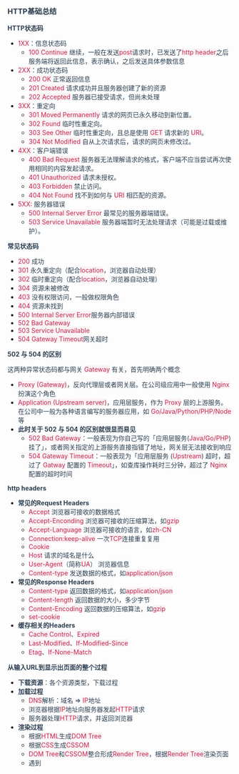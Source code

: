 ### <font style="color:rgb(44, 62, 80);">HTTP基础总结</font>
**<font style="color:rgb(44, 62, 80);">HTTP状态码</font>**

+ <font style="color:rgb(199, 37, 78);background-color:rgb(249, 242, 244);">1XX</font><font style="color:rgb(44, 62, 80);">：信息状态码</font>
    - <font style="color:rgb(199, 37, 78);background-color:rgb(249, 242, 244);">100 Continue</font><font style="color:rgb(44, 62, 80);"> </font><font style="color:rgb(44, 62, 80);">继续，一般在发送</font><font style="color:rgb(199, 37, 78);background-color:rgb(249, 242, 244);">post</font><font style="color:rgb(44, 62, 80);">请求时，已发送了</font><font style="color:rgb(199, 37, 78);background-color:rgb(249, 242, 244);">http header</font><font style="color:rgb(44, 62, 80);">之后服务端将返回此信息，表示确认，之后发送具体参数信息</font>
+ <font style="color:rgb(199, 37, 78);background-color:rgb(249, 242, 244);">2XX</font><font style="color:rgb(44, 62, 80);">：成功状态码</font>
    - <font style="color:rgb(199, 37, 78);background-color:rgb(249, 242, 244);">200 OK</font><font style="color:rgb(44, 62, 80);"> </font><font style="color:rgb(44, 62, 80);">正常返回信息</font>
    - <font style="color:rgb(199, 37, 78);background-color:rgb(249, 242, 244);">201 Created</font><font style="color:rgb(44, 62, 80);"> </font><font style="color:rgb(44, 62, 80);">请求成功并且服务器创建了新的资源</font>
    - <font style="color:rgb(199, 37, 78);background-color:rgb(249, 242, 244);">202 Accepted</font><font style="color:rgb(44, 62, 80);"> </font><font style="color:rgb(44, 62, 80);">服务器已接受请求，但尚未处理</font>
+ <font style="color:rgb(199, 37, 78);background-color:rgb(249, 242, 244);">3XX</font><font style="color:rgb(44, 62, 80);">：重定向</font>
    - <font style="color:rgb(199, 37, 78);background-color:rgb(249, 242, 244);">301 Moved Permanently</font><font style="color:rgb(44, 62, 80);"> </font><font style="color:rgb(44, 62, 80);">请求的网页已永久移动到新位置。</font>
    - <font style="color:rgb(199, 37, 78);background-color:rgb(249, 242, 244);">302 Found</font><font style="color:rgb(44, 62, 80);"> </font><font style="color:rgb(44, 62, 80);">临时性重定向。</font>
    - <font style="color:rgb(199, 37, 78);background-color:rgb(249, 242, 244);">303 See Other</font><font style="color:rgb(44, 62, 80);"> </font><font style="color:rgb(44, 62, 80);">临时性重定向，且总是使用</font><font style="color:rgb(44, 62, 80);"> </font><font style="color:rgb(199, 37, 78);background-color:rgb(249, 242, 244);">GET</font><font style="color:rgb(44, 62, 80);"> </font><font style="color:rgb(44, 62, 80);">请求新的</font><font style="color:rgb(44, 62, 80);"> </font><font style="color:rgb(199, 37, 78);background-color:rgb(249, 242, 244);">URI</font><font style="color:rgb(44, 62, 80);">。</font>
    - <font style="color:rgb(199, 37, 78);background-color:rgb(249, 242, 244);">304 Not Modified</font><font style="color:rgb(44, 62, 80);"> </font><font style="color:rgb(44, 62, 80);">自从上次请求后，请求的网页未修改过。</font>
+ <font style="color:rgb(199, 37, 78);background-color:rgb(249, 242, 244);">4XX</font><font style="color:rgb(44, 62, 80);">：客户端错误</font>
    - <font style="color:rgb(199, 37, 78);background-color:rgb(249, 242, 244);">400 Bad Request</font><font style="color:rgb(44, 62, 80);"> </font><font style="color:rgb(44, 62, 80);">服务器无法理解请求的格式，客户端不应当尝试再次使用相同的内容发起请求。</font>
    - <font style="color:rgb(199, 37, 78);background-color:rgb(249, 242, 244);">401 Unauthorized</font><font style="color:rgb(44, 62, 80);"> </font><font style="color:rgb(44, 62, 80);">请求未授权。</font>
    - <font style="color:rgb(199, 37, 78);background-color:rgb(249, 242, 244);">403 Forbidden</font><font style="color:rgb(44, 62, 80);"> </font><font style="color:rgb(44, 62, 80);">禁止访问。</font>
    - <font style="color:rgb(199, 37, 78);background-color:rgb(249, 242, 244);">404 Not Found</font><font style="color:rgb(44, 62, 80);"> </font><font style="color:rgb(44, 62, 80);">找不到如何与</font><font style="color:rgb(44, 62, 80);"> </font><font style="color:rgb(199, 37, 78);background-color:rgb(249, 242, 244);">URI</font><font style="color:rgb(44, 62, 80);"> </font><font style="color:rgb(44, 62, 80);">相匹配的资源。</font>
+ <font style="color:rgb(199, 37, 78);background-color:rgb(249, 242, 244);">5XX:</font><font style="color:rgb(44, 62, 80);"> </font><font style="color:rgb(44, 62, 80);">服务器错误</font>
    - <font style="color:rgb(199, 37, 78);background-color:rgb(249, 242, 244);">500 Internal Server Error</font><font style="color:rgb(44, 62, 80);"> </font><font style="color:rgb(44, 62, 80);">最常见的服务器端错误。</font>
    - <font style="color:rgb(199, 37, 78);background-color:rgb(249, 242, 244);">503 Service Unavailable</font><font style="color:rgb(44, 62, 80);"> </font><font style="color:rgb(44, 62, 80);">服务器端暂时无法处理请求（可能是过载或维护）。</font>

**<font style="color:rgb(44, 62, 80);">常见状态码</font>**

+ <font style="color:rgb(199, 37, 78);background-color:rgb(249, 242, 244);">200</font><font style="color:rgb(44, 62, 80);"> </font><font style="color:rgb(44, 62, 80);">成功</font>
+ <font style="color:rgb(199, 37, 78);background-color:rgb(249, 242, 244);">301</font><font style="color:rgb(44, 62, 80);"> </font><font style="color:rgb(44, 62, 80);">永久重定向（配合</font><font style="color:rgb(199, 37, 78);background-color:rgb(249, 242, 244);">location</font><font style="color:rgb(44, 62, 80);">，浏览器自动处理）</font>
+ <font style="color:rgb(199, 37, 78);background-color:rgb(249, 242, 244);">302</font><font style="color:rgb(44, 62, 80);"> </font><font style="color:rgb(44, 62, 80);">临时重定向（配合</font><font style="color:rgb(199, 37, 78);background-color:rgb(249, 242, 244);">location</font><font style="color:rgb(44, 62, 80);">，浏览器自动处理）</font>
+ <font style="color:rgb(199, 37, 78);background-color:rgb(249, 242, 244);">304</font><font style="color:rgb(44, 62, 80);"> </font><font style="color:rgb(44, 62, 80);">资源未被修改</font>
+ <font style="color:rgb(199, 37, 78);background-color:rgb(249, 242, 244);">403</font><font style="color:rgb(44, 62, 80);"> </font><font style="color:rgb(44, 62, 80);">没有权限访问，一般做权限角色</font>
+ <font style="color:rgb(199, 37, 78);background-color:rgb(249, 242, 244);">404</font><font style="color:rgb(44, 62, 80);"> </font><font style="color:rgb(44, 62, 80);">资源未找到</font>
+ <font style="color:rgb(199, 37, 78);background-color:rgb(249, 242, 244);">500</font><font style="color:rgb(44, 62, 80);"> </font><font style="color:rgb(199, 37, 78);background-color:rgb(249, 242, 244);">Internal Server Error</font><font style="color:rgb(44, 62, 80);">服务器内部错误</font>
+ <font style="color:rgb(199, 37, 78);background-color:rgb(249, 242, 244);">502</font><font style="color:rgb(44, 62, 80);"> </font><font style="color:rgb(199, 37, 78);background-color:rgb(249, 242, 244);">Bad Gateway</font>
+ <font style="color:rgb(199, 37, 78);background-color:rgb(249, 242, 244);">503</font><font style="color:rgb(44, 62, 80);"> </font><font style="color:rgb(199, 37, 78);background-color:rgb(249, 242, 244);">Service Unavailable</font>
+ <font style="color:rgb(199, 37, 78);background-color:rgb(249, 242, 244);">504</font><font style="color:rgb(44, 62, 80);"> </font><font style="color:rgb(199, 37, 78);background-color:rgb(249, 242, 244);">Gateway Timeout</font><font style="color:rgb(44, 62, 80);">网关超时</font>

**<font style="color:rgb(44, 62, 80);">502 与 504 的区别</font>**

<font style="color:rgb(44, 62, 80);">这两种异常状态码都与网关</font><font style="color:rgb(44, 62, 80);"> </font><font style="color:rgb(199, 37, 78);background-color:rgb(249, 242, 244);">Gateway</font><font style="color:rgb(44, 62, 80);"> </font><font style="color:rgb(44, 62, 80);">有关，首先明确两个概念</font>

+ <font style="color:rgb(199, 37, 78);background-color:rgb(249, 242, 244);">Proxy (Gateway)</font><font style="color:rgb(44, 62, 80);">，反向代理层或者网关层。在公司级应用中一般使用</font><font style="color:rgb(44, 62, 80);"> </font><font style="color:rgb(199, 37, 78);background-color:rgb(249, 242, 244);">Nginx</font><font style="color:rgb(44, 62, 80);"> </font><font style="color:rgb(44, 62, 80);">扮演这个角色</font>
+ <font style="color:rgb(199, 37, 78);background-color:rgb(249, 242, 244);">Application (Upstream server)</font><font style="color:rgb(44, 62, 80);">，应用层服务，作为</font><font style="color:rgb(44, 62, 80);"> </font><font style="color:rgb(199, 37, 78);background-color:rgb(249, 242, 244);">Proxy</font><font style="color:rgb(44, 62, 80);"> </font><font style="color:rgb(44, 62, 80);">层的上游服务。在公司中一般为各种语言编写的服务器应用，如</font><font style="color:rgb(44, 62, 80);"> </font><font style="color:rgb(199, 37, 78);background-color:rgb(249, 242, 244);">Go/Java/Python/PHP/Node</font><font style="color:rgb(44, 62, 80);"> </font><font style="color:rgb(44, 62, 80);">等</font>
+ **<font style="color:rgb(44, 62, 80);">此时关于 502 与 504 的区别就很显而易见</font>**
    - <font style="color:rgb(199, 37, 78);background-color:rgb(249, 242, 244);">502 Bad Gateway</font><font style="color:rgb(44, 62, 80);">：一般表现为你自己写的「应用层服务(</font><font style="color:rgb(199, 37, 78);background-color:rgb(249, 242, 244);">Java/Go/PHP</font><font style="color:rgb(44, 62, 80);">)挂了」，或者网关指定的上游服务直接指错了地址，网关层无法接收到响应</font>
    - <font style="color:rgb(199, 37, 78);background-color:rgb(249, 242, 244);">504 Gateway Timeout</font><font style="color:rgb(44, 62, 80);">：一般表现为「应用层服务 (</font><font style="color:rgb(199, 37, 78);background-color:rgb(249, 242, 244);">Upstream</font><font style="color:rgb(44, 62, 80);">) 超时，超过了</font><font style="color:rgb(44, 62, 80);"> </font><font style="color:rgb(199, 37, 78);background-color:rgb(249, 242, 244);">Gatway</font><font style="color:rgb(44, 62, 80);"> </font><font style="color:rgb(44, 62, 80);">配置的</font><font style="color:rgb(44, 62, 80);"> </font><font style="color:rgb(199, 37, 78);background-color:rgb(249, 242, 244);">Timeout</font><font style="color:rgb(44, 62, 80);">」，如查库操作耗时三分钟，超过了</font><font style="color:rgb(44, 62, 80);"> </font><font style="color:rgb(199, 37, 78);background-color:rgb(249, 242, 244);">Nginx</font><font style="color:rgb(44, 62, 80);"> </font><font style="color:rgb(44, 62, 80);">配置的超时时间</font>

**<font style="color:rgb(44, 62, 80);">http headers</font>**

+ **<font style="color:rgb(44, 62, 80);">常见的Request Headers</font>**
    - <font style="color:rgb(199, 37, 78);background-color:rgb(249, 242, 244);">Accept</font><font style="color:rgb(44, 62, 80);"> </font><font style="color:rgb(44, 62, 80);">浏览器可接收的数据格式</font>
    - <font style="color:rgb(199, 37, 78);background-color:rgb(249, 242, 244);">Accept-Enconding</font><font style="color:rgb(44, 62, 80);"> </font><font style="color:rgb(44, 62, 80);">浏览器可接收的压缩算法，如</font><font style="color:rgb(199, 37, 78);background-color:rgb(249, 242, 244);">gzip</font>
    - <font style="color:rgb(199, 37, 78);background-color:rgb(249, 242, 244);">Accept-Language</font><font style="color:rgb(44, 62, 80);"> </font><font style="color:rgb(44, 62, 80);">浏览器可接收的语言，如</font><font style="color:rgb(199, 37, 78);background-color:rgb(249, 242, 244);">zh-CN</font>
    - <font style="color:rgb(199, 37, 78);background-color:rgb(249, 242, 244);">Connection:keep-alive</font><font style="color:rgb(44, 62, 80);"> </font><font style="color:rgb(44, 62, 80);">一次</font><font style="color:rgb(199, 37, 78);background-color:rgb(249, 242, 244);">TCP</font><font style="color:rgb(44, 62, 80);">连接重复复用</font>
    - <font style="color:rgb(199, 37, 78);background-color:rgb(249, 242, 244);">Cookie</font>
    - <font style="color:rgb(199, 37, 78);background-color:rgb(249, 242, 244);">Host</font><font style="color:rgb(44, 62, 80);"> </font><font style="color:rgb(44, 62, 80);">请求的域名是什么</font>
    - <font style="color:rgb(199, 37, 78);background-color:rgb(249, 242, 244);">User-Agent</font><font style="color:rgb(44, 62, 80);">（简称</font><font style="color:rgb(199, 37, 78);background-color:rgb(249, 242, 244);">UA</font><font style="color:rgb(44, 62, 80);">） 浏览器信息</font>
    - <font style="color:rgb(199, 37, 78);background-color:rgb(249, 242, 244);">Content-type</font><font style="color:rgb(44, 62, 80);"> </font><font style="color:rgb(44, 62, 80);">发送数据的格式，如</font><font style="color:rgb(199, 37, 78);background-color:rgb(249, 242, 244);">application/json</font>
+ **<font style="color:rgb(44, 62, 80);">常见的Response Headers</font>**
    - <font style="color:rgb(199, 37, 78);background-color:rgb(249, 242, 244);">Content-type</font><font style="color:rgb(44, 62, 80);"> </font><font style="color:rgb(44, 62, 80);">返回数据的格式，如</font><font style="color:rgb(199, 37, 78);background-color:rgb(249, 242, 244);">application/json</font>
    - <font style="color:rgb(199, 37, 78);background-color:rgb(249, 242, 244);">Content-length</font><font style="color:rgb(44, 62, 80);"> </font><font style="color:rgb(44, 62, 80);">返回数据的大小，多少字节</font>
    - <font style="color:rgb(199, 37, 78);background-color:rgb(249, 242, 244);">Content-Encoding</font><font style="color:rgb(44, 62, 80);"> </font><font style="color:rgb(44, 62, 80);">返回数据的压缩算法，如</font><font style="color:rgb(199, 37, 78);background-color:rgb(249, 242, 244);">gzip</font>
    - <font style="color:rgb(199, 37, 78);background-color:rgb(249, 242, 244);">set-cookie</font>
+ **<font style="color:rgb(44, 62, 80);">缓存相关的Headers</font>**
    - <font style="color:rgb(199, 37, 78);background-color:rgb(249, 242, 244);">Cache Control</font><font style="color:rgb(44, 62, 80);">、</font><font style="color:rgb(199, 37, 78);background-color:rgb(249, 242, 244);">Expired</font>
    - <font style="color:rgb(199, 37, 78);background-color:rgb(249, 242, 244);">Last-Modified</font><font style="color:rgb(44, 62, 80);">、</font><font style="color:rgb(199, 37, 78);background-color:rgb(249, 242, 244);">If-Modified-Since</font>
    - <font style="color:rgb(199, 37, 78);background-color:rgb(249, 242, 244);">Etag</font><font style="color:rgb(44, 62, 80);">、</font><font style="color:rgb(199, 37, 78);background-color:rgb(249, 242, 244);">If-None-Match</font>

**<font style="color:rgb(44, 62, 80);">从输入URL到显示出页面的整个过程</font>**

+ **<font style="color:rgb(44, 62, 80);">下载资源</font>**<font style="color:rgb(44, 62, 80);">：各个资源类型，下载过程</font>
+ **<font style="color:rgb(44, 62, 80);">加载过程</font>**
    - <font style="color:rgb(199, 37, 78);background-color:rgb(249, 242, 244);">DNS</font><font style="color:rgb(44, 62, 80);">解析：域名 =></font><font style="color:rgb(44, 62, 80);"> </font><font style="color:rgb(199, 37, 78);background-color:rgb(249, 242, 244);">IP</font><font style="color:rgb(44, 62, 80);">地址</font>
    - <font style="color:rgb(44, 62, 80);">浏览器根据</font><font style="color:rgb(199, 37, 78);background-color:rgb(249, 242, 244);">IP</font><font style="color:rgb(44, 62, 80);">地址向服务器发起</font><font style="color:rgb(199, 37, 78);background-color:rgb(249, 242, 244);">HTTP</font><font style="color:rgb(44, 62, 80);">请求</font>
    - <font style="color:rgb(44, 62, 80);">服务器处理</font><font style="color:rgb(199, 37, 78);background-color:rgb(249, 242, 244);">HTTP</font><font style="color:rgb(44, 62, 80);">请求，并返回浏览器</font>
+ **<font style="color:rgb(44, 62, 80);">渲染过程</font>**
    - <font style="color:rgb(44, 62, 80);">根据</font><font style="color:rgb(199, 37, 78);background-color:rgb(249, 242, 244);">HTML</font><font style="color:rgb(44, 62, 80);">生成</font><font style="color:rgb(199, 37, 78);background-color:rgb(249, 242, 244);">DOM Tree</font>
    - <font style="color:rgb(44, 62, 80);">根据</font><font style="color:rgb(199, 37, 78);background-color:rgb(249, 242, 244);">CSS</font><font style="color:rgb(44, 62, 80);">生成</font><font style="color:rgb(199, 37, 78);background-color:rgb(249, 242, 244);">CSSOM</font>
    - <font style="color:rgb(199, 37, 78);background-color:rgb(249, 242, 244);">DOM Tree</font><font style="color:rgb(44, 62, 80);">和</font><font style="color:rgb(199, 37, 78);background-color:rgb(249, 242, 244);">CSSOM</font><font style="color:rgb(44, 62, 80);">整合形成</font><font style="color:rgb(199, 37, 78);background-color:rgb(249, 242, 244);">Render Tree</font><font style="color:rgb(44, 62, 80);">，根据</font><font style="color:rgb(199, 37, 78);background-color:rgb(249, 242, 244);">Render Tree</font><font style="color:rgb(44, 62, 80);">渲染页面</font>
    - <font style="color:rgb(44, 62, 80);">遇到</font><font style="color:rgb(199, 37, 78);background-color:rgb(249, 242, 244);"><script></font><font style="color:rgb(44, 62, 80);">暂停渲染，优先加载并执行</font><font style="color:rgb(199, 37, 78);background-color:rgb(249, 242, 244);">JS</font><font style="color:rgb(44, 62, 80);">代码，执行完在解析渲染（JS线程和渲染线程共用一个线程，JS执行要暂停DOM渲染）</font>
    - <font style="color:rgb(44, 62, 80);">直至把</font><font style="color:rgb(199, 37, 78);background-color:rgb(249, 242, 244);">Render Tree</font><font style="color:rgb(44, 62, 80);">渲染完成</font>

**<font style="color:rgb(44, 62, 80);">window.onload和DOMContentLoaded</font>**

+ <font style="color:rgb(199, 37, 78);background-color:rgb(249, 242, 244);">window.onload</font><font style="color:rgb(44, 62, 80);"> </font><font style="color:rgb(44, 62, 80);">页面的全部资源加载完才会执行，包括图片、视频等</font>
+ <font style="color:rgb(199, 37, 78);background-color:rgb(249, 242, 244);">DOMContentLoaded</font><font style="color:rgb(44, 62, 80);"> </font><font style="color:rgb(44, 62, 80);">渲染完即可，图片可能尚未下载</font>

```javascript
window.addEventListener('load',function() {
  // 页面的全部资源加载完才会执行，包括图片、视频等
})
window.addEventListener('DOMContentLoaded',function() {
  // DOM渲染完才执行，此时图片、视频等可能还没有加载完
})
```

<font style="color:rgb(44, 62, 80);">演示</font>

```html
<p>一段文字 1</p>
<p>一段文字 2</p>
<p>一段文字 3</p>
<img
    id="img1"
    src="https://timgsa.baidu.com/timg?image&quality=80&size=b9999_10000&sec=1570191150419&di=37b1892665fc74806306ce7f9c3f1971&imgtype=0&src=http%3A%2F%2Fimg.pconline.com.cn%2Fimages%2Fupload%2Fupc%2Ftx%2Fitbbs%2F1411%2F13%2Fc14%2F26229_1415883419758.jpg"
/>

<script>
  const img1 = document.getElementById('img1')
  img1.onload = function () {
    console.log('img loaded')
  }

  window.addEventListener('load', function () {
    console.log('window loaded')
  })

  document.addEventListener('DOMContentLoaded', function () {
    console.log('dom content loaded')
  })

  // 结果
  // dom content loaded
  // img loaded
  // window loaded
</script>
```

**<font style="color:rgb(44, 62, 80);">拓展：关于Restful API</font>**

+ <font style="color:rgb(44, 62, 80);">一种新的</font><font style="color:rgb(199, 37, 78);background-color:rgb(249, 242, 244);">API</font><font style="color:rgb(44, 62, 80);">设计方法</font>
+ <font style="color:rgb(44, 62, 80);">传统</font><font style="color:rgb(199, 37, 78);background-color:rgb(249, 242, 244);">API</font><font style="color:rgb(44, 62, 80);">设计：把每个</font><font style="color:rgb(199, 37, 78);background-color:rgb(249, 242, 244);">url</font><font style="color:rgb(44, 62, 80);">当做一个功能</font>
+ <font style="color:rgb(199, 37, 78);background-color:rgb(249, 242, 244);">Restful API</font><font style="color:rgb(44, 62, 80);">设计：把每个</font><font style="color:rgb(199, 37, 78);background-color:rgb(249, 242, 244);">url</font><font style="color:rgb(44, 62, 80);">当前一个唯一的资源</font>
    - **<font style="color:rgb(44, 62, 80);">如何设计成一个资源</font>**
        * <font style="color:rgb(44, 62, 80);">尽量不用</font><font style="color:rgb(199, 37, 78);background-color:rgb(249, 242, 244);">url</font><font style="color:rgb(44, 62, 80);">参数</font>
            + <font style="color:rgb(44, 62, 80);">传统</font><font style="color:rgb(199, 37, 78);background-color:rgb(249, 242, 244);">API</font><font style="color:rgb(44, 62, 80);">设计：</font><font style="color:rgb(199, 37, 78);background-color:rgb(249, 242, 244);">/api/list?pageIndex=2</font>
            + <font style="color:rgb(199, 37, 78);background-color:rgb(249, 242, 244);">Restful API</font><font style="color:rgb(44, 62, 80);">设计：</font><font style="color:rgb(199, 37, 78);background-color:rgb(249, 242, 244);">/api/list/2</font>
        * <font style="color:rgb(44, 62, 80);">用</font><font style="color:rgb(199, 37, 78);background-color:rgb(249, 242, 244);">method</font><font style="color:rgb(44, 62, 80);">表示操作类型</font>
            + <font style="color:rgb(44, 62, 80);">传统</font><font style="color:rgb(199, 37, 78);background-color:rgb(249, 242, 244);">API</font><font style="color:rgb(44, 62, 80);">设计：</font>
                - <font style="color:rgb(199, 37, 78);background-color:rgb(249, 242, 244);">post</font><font style="color:rgb(44, 62, 80);">新增请求：</font><font style="color:rgb(199, 37, 78);background-color:rgb(249, 242, 244);">/api/create-blog</font>
                - <font style="color:rgb(199, 37, 78);background-color:rgb(249, 242, 244);">post</font><font style="color:rgb(44, 62, 80);">更新请求：</font><font style="color:rgb(199, 37, 78);background-color:rgb(249, 242, 244);">/api/update-blog?id=100</font>
                - <font style="color:rgb(199, 37, 78);background-color:rgb(249, 242, 244);">post</font><font style="color:rgb(44, 62, 80);">删除请求：</font><font style="color:rgb(199, 37, 78);background-color:rgb(249, 242, 244);">/api/delete-blog?id=100</font>
                - <font style="color:rgb(199, 37, 78);background-color:rgb(249, 242, 244);">get</font><font style="color:rgb(44, 62, 80);">请求：</font><font style="color:rgb(199, 37, 78);background-color:rgb(249, 242, 244);">/api/get-blog?id=100</font>
            + <font style="color:rgb(199, 37, 78);background-color:rgb(249, 242, 244);">Restful API</font><font style="color:rgb(44, 62, 80);">设计：</font>
                - <font style="color:rgb(199, 37, 78);background-color:rgb(249, 242, 244);">post</font><font style="color:rgb(44, 62, 80);">新增请求：</font><font style="color:rgb(199, 37, 78);background-color:rgb(249, 242, 244);">/api/blog</font>
                - <font style="color:rgb(199, 37, 78);background-color:rgb(249, 242, 244);">patch</font><font style="color:rgb(44, 62, 80);">更新请求：</font><font style="color:rgb(199, 37, 78);background-color:rgb(249, 242, 244);">/api/blog/100</font>
                - <font style="color:rgb(199, 37, 78);background-color:rgb(249, 242, 244);">delete</font><font style="color:rgb(44, 62, 80);">删除请求：</font><font style="color:rgb(199, 37, 78);background-color:rgb(249, 242, 244);">/api/blog/100</font>
                - <font style="color:rgb(199, 37, 78);background-color:rgb(249, 242, 244);">get</font><font style="color:rgb(44, 62, 80);">请求：</font><font style="color:rgb(199, 37, 78);background-color:rgb(249, 242, 244);">/api/blog/100</font>

### [](https://www.123fe.net/docs/base/high-frequency.html#http%E7%BC%93%E5%AD%98)<font style="color:rgb(44, 62, 80);">HTTP缓存</font>
+ **<font style="color:rgb(44, 62, 80);">关于缓存介绍</font>**
    - <font style="color:rgb(44, 62, 80);">为什么需要缓存？减少网络请求（网络请求不稳定性），让页面渲染更快</font>
    - <font style="color:rgb(44, 62, 80);">哪些资源可以被缓存？静态资源（</font><font style="color:rgb(199, 37, 78);background-color:rgb(249, 242, 244);">js</font><font style="color:rgb(44, 62, 80);"> </font><font style="color:rgb(199, 37, 78);background-color:rgb(249, 242, 244);">css</font><font style="color:rgb(44, 62, 80);"> </font><font style="color:rgb(199, 37, 78);background-color:rgb(249, 242, 244);">img</font><font style="color:rgb(44, 62, 80);">）</font><font style="color:rgb(199, 37, 78);background-color:rgb(249, 242, 244);">webpack</font><font style="color:rgb(44, 62, 80);">打包加</font><font style="color:rgb(199, 37, 78);background-color:rgb(249, 242, 244);">contenthash</font><font style="color:rgb(44, 62, 80);">根据内容生成</font><font style="color:rgb(199, 37, 78);background-color:rgb(249, 242, 244);">hash</font>
+ **<font style="color:rgb(44, 62, 80);">http缓存策略</font>**<font style="color:rgb(44, 62, 80);">（强制缓存 + 协商缓存）</font>
    - **<font style="color:rgb(44, 62, 80);">强制缓存</font>**
        * <font style="color:rgb(44, 62, 80);">服务端在</font><font style="color:rgb(199, 37, 78);background-color:rgb(249, 242, 244);">Response Headers</font><font style="color:rgb(44, 62, 80);">中返回给客户端</font>
        * <font style="color:rgb(199, 37, 78);background-color:rgb(249, 242, 244);">Cache-Control</font><font style="color:rgb(44, 62, 80);">：</font><font style="color:rgb(199, 37, 78);background-color:rgb(249, 242, 244);">max-age=31536000</font><font style="color:rgb(44, 62, 80);">（单位：秒）一年</font>
        * **<font style="color:rgb(44, 62, 80);">Cache-Control的值</font>**
            + <font style="color:rgb(199, 37, 78);background-color:rgb(249, 242, 244);">max-age</font><font style="color:rgb(44, 62, 80);">（常用）缓存的内容将在</font><font style="color:rgb(199, 37, 78);background-color:rgb(249, 242, 244);">max-age</font><font style="color:rgb(44, 62, 80);">秒后失效</font>
            + <font style="color:rgb(199, 37, 78);background-color:rgb(249, 242, 244);">no-cache</font><font style="color:rgb(44, 62, 80);">（常用）不要本地强制缓存，正常向服务端请求（只要服务端最新的内容）。需要使用协商缓存来验证缓存数据（</font><font style="color:rgb(199, 37, 78);background-color:rgb(249, 242, 244);">Etag</font><font style="color:rgb(44, 62, 80);"> </font><font style="color:rgb(199, 37, 78);background-color:rgb(249, 242, 244);">Last-Modified</font><font style="color:rgb(44, 62, 80);">）</font>
            + <font style="color:rgb(199, 37, 78);background-color:rgb(249, 242, 244);">no-store</font><font style="color:rgb(44, 62, 80);"> </font><font style="color:rgb(44, 62, 80);">不要本地强制缓存，也不要服务端做缓存，所有内容都不会缓存，强制缓存和协商缓存都不会触发</font>
            + <font style="color:rgb(199, 37, 78);background-color:rgb(249, 242, 244);">public</font><font style="color:rgb(44, 62, 80);"> </font><font style="color:rgb(44, 62, 80);">所有内容都将被缓存（客户端和代理服务器都可缓存）</font>
            + <font style="color:rgb(199, 37, 78);background-color:rgb(249, 242, 244);">private</font><font style="color:rgb(44, 62, 80);"> </font><font style="color:rgb(44, 62, 80);">所有内容只有客户端可以缓存</font>
        * **<font style="color:rgb(44, 62, 80);">Expires</font>**
            + <font style="color:rgb(199, 37, 78);background-color:rgb(249, 242, 244);">Expires</font><font style="color:rgb(44, 62, 80);">：</font><font style="color:rgb(199, 37, 78);background-color:rgb(249, 242, 244);">Thu, 31 Dec 2037 23:55:55 GMT</font><font style="color:rgb(44, 62, 80);">（过期时间）</font>
            + <font style="color:rgb(44, 62, 80);">已被</font><font style="color:rgb(199, 37, 78);background-color:rgb(249, 242, 244);">Cache-Control</font><font style="color:rgb(44, 62, 80);">代替</font>
        * **<font style="color:rgb(44, 62, 80);">Expires和Cache-Control的区别</font>**
            + <font style="color:rgb(199, 37, 78);background-color:rgb(249, 242, 244);">Expires</font><font style="color:rgb(44, 62, 80);">是</font><font style="color:rgb(199, 37, 78);background-color:rgb(249, 242, 244);">HTTP1.0</font><font style="color:rgb(44, 62, 80);">的产物，</font><font style="color:rgb(199, 37, 78);background-color:rgb(249, 242, 244);">Cache-Control</font><font style="color:rgb(44, 62, 80);">是</font><font style="color:rgb(199, 37, 78);background-color:rgb(249, 242, 244);">HTTP1.1</font><font style="color:rgb(44, 62, 80);">的产物</font>
            + <font style="color:rgb(199, 37, 78);background-color:rgb(249, 242, 244);">Expires</font><font style="color:rgb(44, 62, 80);">是服务器返回的具体过期时间，</font><font style="color:rgb(199, 37, 78);background-color:rgb(249, 242, 244);">Cache-Control</font><font style="color:rgb(44, 62, 80);">是相对时间</font>
            + <font style="color:rgb(199, 37, 78);background-color:rgb(249, 242, 244);">Expires</font><font style="color:rgb(44, 62, 80);">存在兼容性问题，</font><font style="color:rgb(199, 37, 78);background-color:rgb(249, 242, 244);">Cache-Control</font><font style="color:rgb(44, 62, 80);">优先级更高</font>
        * **<font style="color:rgb(44, 62, 80);">强制缓存的优先级高于协商缓存</font>**
        * **<font style="color:rgb(44, 62, 80);">强制缓存的流程</font>**
            + <font style="color:rgb(44, 62, 80);">浏览器第一次请求资源，服务器返回资源和</font><font style="color:rgb(199, 37, 78);background-color:rgb(249, 242, 244);">Cache-Control</font><font style="color:rgb(44, 62, 80);"> </font><font style="color:rgb(199, 37, 78);background-color:rgb(249, 242, 244);">Expires</font>
            + <font style="color:rgb(44, 62, 80);">浏览器第二次请求资源，会带上</font><font style="color:rgb(199, 37, 78);background-color:rgb(249, 242, 244);">Cache-Control</font><font style="color:rgb(44, 62, 80);"> </font><font style="color:rgb(199, 37, 78);background-color:rgb(249, 242, 244);">Expires</font><font style="color:rgb(44, 62, 80);">，服务器根据这两个值判断是否命中强制缓存</font>
            + <font style="color:rgb(44, 62, 80);">命中强制缓存，直接从缓存中读取资源，返回给浏览器</font>
            + <font style="color:rgb(44, 62, 80);">未命中强制缓存，会带上</font><font style="color:rgb(199, 37, 78);background-color:rgb(249, 242, 244);">If-Modified-Since</font><font style="color:rgb(44, 62, 80);"> </font><font style="color:rgb(199, 37, 78);background-color:rgb(249, 242, 244);">If-None-Match</font><font style="color:rgb(44, 62, 80);">，服务器根据这两个值判断是否命中协商缓存</font>
            + <font style="color:rgb(44, 62, 80);">命中协商缓存，返回</font><font style="color:rgb(199, 37, 78);background-color:rgb(249, 242, 244);">304</font><font style="color:rgb(44, 62, 80);">，浏览器直接从缓存中读取资源</font>
            + <font style="color:rgb(44, 62, 80);">未命中协商缓存，返回</font><font style="color:rgb(199, 37, 78);background-color:rgb(249, 242, 244);">200</font><font style="color:rgb(44, 62, 80);">，浏览器重新请求资源</font>
        * **<font style="color:rgb(44, 62, 80);">强制缓存的流程图</font>**<font style="color:rgb(44, 62, 80);"> </font>![](https://cdn.nlark.com/yuque/0/2024/png/207857/1718786223797-e0afd655-56b6-420f-8c83-98b2224cba4b.png)<font style="color:rgb(44, 62, 80);"> </font>![](https://cdn.nlark.com/yuque/0/2024/png/207857/1718786223901-caf9789f-60cf-4a47-9dbd-53b57ba7068f.png)
    - **<font style="color:rgb(44, 62, 80);">协商缓存</font>**
        * <font style="color:rgb(44, 62, 80);">服务端缓存策略</font>
        * <font style="color:rgb(44, 62, 80);">服务端判断客户端资源，是否和服务端资源一样</font>
        * <font style="color:rgb(44, 62, 80);">如果判断一致则返回</font><font style="color:rgb(199, 37, 78);background-color:rgb(249, 242, 244);">304</font><font style="color:rgb(44, 62, 80);">（不在返回</font><font style="color:rgb(199, 37, 78);background-color:rgb(249, 242, 244);">js</font><font style="color:rgb(44, 62, 80);">、图片内容等资源），否则返回</font><font style="color:rgb(199, 37, 78);background-color:rgb(249, 242, 244);">200</font><font style="color:rgb(44, 62, 80);">和最新资源</font>
        * **<font style="color:rgb(44, 62, 80);">服务端怎么判断客户端资源一样？</font>**<font style="color:rgb(44, 62, 80);"> </font><font style="color:rgb(44, 62, 80);">根据资源标识</font>
            + <font style="color:rgb(44, 62, 80);">在</font><font style="color:rgb(199, 37, 78);background-color:rgb(249, 242, 244);">Response Headers</font><font style="color:rgb(44, 62, 80);">中，有两种</font>
            + <font style="color:rgb(199, 37, 78);background-color:rgb(249, 242, 244);">Last-Modified</font><font style="color:rgb(44, 62, 80);">和</font><font style="color:rgb(199, 37, 78);background-color:rgb(249, 242, 244);">Etag</font><font style="color:rgb(44, 62, 80);">会优先使用</font><font style="color:rgb(199, 37, 78);background-color:rgb(249, 242, 244);">Etag</font><font style="color:rgb(44, 62, 80);">，</font><font style="color:rgb(199, 37, 78);background-color:rgb(249, 242, 244);">Last-Modified</font><font style="color:rgb(44, 62, 80);">只能精确到秒级，如果资源被重复生成而内容不变，则</font><font style="color:rgb(199, 37, 78);background-color:rgb(249, 242, 244);">Etag</font><font style="color:rgb(44, 62, 80);">更准确</font>
            + <font style="color:rgb(199, 37, 78);background-color:rgb(249, 242, 244);">Last-Modified</font><font style="color:rgb(44, 62, 80);"> </font><font style="color:rgb(44, 62, 80);">服务端返回的资源的最后修改时间</font>
                - <font style="color:rgb(199, 37, 78);background-color:rgb(249, 242, 244);">If-Modified-Since</font><font style="color:rgb(44, 62, 80);"> </font><font style="color:rgb(44, 62, 80);">客户端请求时，携带的资源的最后修改时间（即</font><font style="color:rgb(199, 37, 78);background-color:rgb(249, 242, 244);">Last-Modified</font><font style="color:rgb(44, 62, 80);">的值）</font><font style="color:rgb(44, 62, 80);"> </font>![](https://cdn.nlark.com/yuque/0/2024/png/207857/1718786223899-7239549a-2376-4b63-a7e0-17b3b2da0b8b.png)
            + <font style="color:rgb(199, 37, 78);background-color:rgb(249, 242, 244);">Etag</font><font style="color:rgb(44, 62, 80);">服务端返回的资源的唯一标识（一个字符串，类似指纹）</font>
                - <font style="color:rgb(199, 37, 78);background-color:rgb(249, 242, 244);">If-None-Matche</font><font style="color:rgb(44, 62, 80);"> </font><font style="color:rgb(44, 62, 80);">客户端请求时，携带的资源的唯一标识（即</font><font style="color:rgb(199, 37, 78);background-color:rgb(249, 242, 244);">Etag</font><font style="color:rgb(44, 62, 80);">的值）</font><font style="color:rgb(44, 62, 80);"> </font>![](https://cdn.nlark.com/yuque/0/2024/png/207857/1718786223762-8bd8c179-ead6-48a8-92b2-edba31a01f5a.png)
            + **<font style="color:rgb(44, 62, 80);">Headers示例</font>**<font style="color:rgb(44, 62, 80);"> </font>![](https://cdn.nlark.com/yuque/0/2024/png/207857/1718786224450-680d8228-7d5c-42f1-bb2e-57cdafded79b.png)
            + **<font style="color:rgb(44, 62, 80);">请求示例</font>**<font style="color:rgb(44, 62, 80);"> </font><font style="color:rgb(44, 62, 80);">通过</font><font style="color:rgb(199, 37, 78);background-color:rgb(249, 242, 244);">Etag</font><font style="color:rgb(44, 62, 80);">或</font><font style="color:rgb(199, 37, 78);background-color:rgb(249, 242, 244);">Last-Modified</font><font style="color:rgb(44, 62, 80);">命中缓存，没有返回资源，返回</font><font style="color:rgb(199, 37, 78);background-color:rgb(249, 242, 244);">304</font><font style="color:rgb(44, 62, 80);">，体积非常小</font><font style="color:rgb(44, 62, 80);"> </font>![](https://cdn.nlark.com/yuque/0/2024/png/207857/1718786226223-5efabc2a-f4aa-43ab-acb1-eb6f4ade2001.png)
    - **<font style="color:rgb(44, 62, 80);">HTTP缓存总结</font>**<font style="color:rgb(44, 62, 80);"> </font>![](https://cdn.nlark.com/yuque/0/2024/png/207857/1718786226262-d54ffdf1-d0fe-47a4-bb7c-384915001c49.png)
+ **<font style="color:rgb(44, 62, 80);">刷新操作方式，对缓存的影响</font>**
    - <font style="color:rgb(44, 62, 80);">正常操作：地址栏输入</font><font style="color:rgb(199, 37, 78);background-color:rgb(249, 242, 244);">url</font><font style="color:rgb(44, 62, 80);">，跳转链接，前进后退</font>
    - <font style="color:rgb(44, 62, 80);">手动操作：</font><font style="color:rgb(199, 37, 78);background-color:rgb(249, 242, 244);">F5</font><font style="color:rgb(44, 62, 80);">，点击刷新，右键菜单刷新</font>
    - <font style="color:rgb(44, 62, 80);">强制刷新：</font><font style="color:rgb(199, 37, 78);background-color:rgb(249, 242, 244);">ctrl + F5</font><font style="color:rgb(44, 62, 80);"> </font><font style="color:rgb(44, 62, 80);">或</font><font style="color:rgb(44, 62, 80);"> </font><font style="color:rgb(199, 37, 78);background-color:rgb(249, 242, 244);">command + r</font>
+ **<font style="color:rgb(44, 62, 80);">不同刷新操作，不同缓存策略</font>**
    - <font style="color:rgb(44, 62, 80);">正常操作：强缓存有效，协商缓存有效</font>
    - <font style="color:rgb(44, 62, 80);">手动操作：强缓存失效，协商缓存有效</font>
    - <font style="color:rgb(44, 62, 80);">强制刷新：强缓存失效，协商缓存失效</font>
+ **<font style="color:rgb(44, 62, 80);">小结</font>**
    - <font style="color:rgb(44, 62, 80);">强缓存</font><font style="color:rgb(199, 37, 78);background-color:rgb(249, 242, 244);">Cache-Contorl</font><font style="color:rgb(44, 62, 80);">、</font><font style="color:rgb(199, 37, 78);background-color:rgb(249, 242, 244);">Expired</font><font style="color:rgb(44, 62, 80);">（弃用）</font>
    - <font style="color:rgb(44, 62, 80);">协商缓存</font><font style="color:rgb(199, 37, 78);background-color:rgb(249, 242, 244);">Last-Modified</font><font style="color:rgb(44, 62, 80);">/</font><font style="color:rgb(199, 37, 78);background-color:rgb(249, 242, 244);">If-Modified-Since</font><font style="color:rgb(44, 62, 80);">和</font><font style="color:rgb(199, 37, 78);background-color:rgb(249, 242, 244);">Etag</font><font style="color:rgb(44, 62, 80);">/</font><font style="color:rgb(199, 37, 78);background-color:rgb(249, 242, 244);">If-None-Matche</font><font style="color:rgb(44, 62, 80);">，</font><font style="color:rgb(199, 37, 78);background-color:rgb(249, 242, 244);">304</font><font style="color:rgb(44, 62, 80);">状态码</font>
    - <font style="color:rgb(44, 62, 80);">完整流程图</font>

### [](https://www.123fe.net/docs/base/high-frequency.html#http%E5%8D%8F%E8%AE%AE1-0%E5%92%8C1-1%E5%92%8C2-0%E6%9C%89%E4%BB%80%E4%B9%88%E5%8C%BA%E5%88%AB)<font style="color:rgb(44, 62, 80);">HTTP协议1.0和1.1和2.0有什么区别</font>
+ **<font style="color:rgb(44, 62, 80);">HTTP1.0</font>**
    - <font style="color:rgb(44, 62, 80);">最基础的</font><font style="color:rgb(199, 37, 78);background-color:rgb(249, 242, 244);">HTTP</font><font style="color:rgb(44, 62, 80);">协议</font>
    - <font style="color:rgb(44, 62, 80);">支持基本的</font><font style="color:rgb(199, 37, 78);background-color:rgb(249, 242, 244);">GET</font><font style="color:rgb(44, 62, 80);">、</font><font style="color:rgb(199, 37, 78);background-color:rgb(249, 242, 244);">POST</font><font style="color:rgb(44, 62, 80);">方法</font>
+ **<font style="color:rgb(44, 62, 80);">HTTP1.1</font>**
    - <font style="color:rgb(44, 62, 80);">缓存策略</font><font style="color:rgb(44, 62, 80);"> </font><font style="color:rgb(199, 37, 78);background-color:rgb(249, 242, 244);">cache-control</font><font style="color:rgb(44, 62, 80);"> </font><font style="color:rgb(199, 37, 78);background-color:rgb(249, 242, 244);">E-tag</font>
    - <font style="color:rgb(44, 62, 80);">支持长链接</font><font style="color:rgb(44, 62, 80);"> </font><font style="color:rgb(199, 37, 78);background-color:rgb(249, 242, 244);">Connection:keep-alive</font><font style="color:rgb(44, 62, 80);"> </font><font style="color:rgb(44, 62, 80);">一次</font><font style="color:rgb(199, 37, 78);background-color:rgb(249, 242, 244);">TCP</font><font style="color:rgb(44, 62, 80);">连接多次请求</font>
    - <font style="color:rgb(44, 62, 80);">断点续传，状态码</font><font style="color:rgb(199, 37, 78);background-color:rgb(249, 242, 244);">206</font>
    - <font style="color:rgb(44, 62, 80);">支持新的方法</font><font style="color:rgb(44, 62, 80);"> </font><font style="color:rgb(199, 37, 78);background-color:rgb(249, 242, 244);">PUT DELETE</font><font style="color:rgb(44, 62, 80);">等，可用于</font><font style="color:rgb(199, 37, 78);background-color:rgb(249, 242, 244);">Restful API</font><font style="color:rgb(44, 62, 80);">写法</font>
+ **<font style="color:rgb(44, 62, 80);">HTTP2.0</font>**
    - <font style="color:rgb(44, 62, 80);">可压缩</font><font style="color:rgb(199, 37, 78);background-color:rgb(249, 242, 244);">header</font><font style="color:rgb(44, 62, 80);">，减少体积</font>
    - <font style="color:rgb(44, 62, 80);">多路复用，一次</font><font style="color:rgb(199, 37, 78);background-color:rgb(249, 242, 244);">TCP</font><font style="color:rgb(44, 62, 80);">连接中可以多个</font><font style="color:rgb(199, 37, 78);background-color:rgb(249, 242, 244);">HTTP</font><font style="color:rgb(44, 62, 80);">并行请求</font>
    - <font style="color:rgb(44, 62, 80);">服务端推送（实际中使用</font><font style="color:rgb(199, 37, 78);background-color:rgb(249, 242, 244);">websocket</font><font style="color:rgb(44, 62, 80);">）</font>

**<font style="color:rgb(44, 62, 80);">连环问：HTTP协议和UDP协议有什么区别</font>**

+ <font style="color:rgb(199, 37, 78);background-color:rgb(249, 242, 244);">HTTP</font><font style="color:rgb(44, 62, 80);">是应用层，</font><font style="color:rgb(199, 37, 78);background-color:rgb(249, 242, 244);">TCP</font><font style="color:rgb(44, 62, 80);">、</font><font style="color:rgb(199, 37, 78);background-color:rgb(249, 242, 244);">UDP</font><font style="color:rgb(44, 62, 80);">是传输层</font>
+ <font style="color:rgb(199, 37, 78);background-color:rgb(249, 242, 244);">TCP</font><font style="color:rgb(44, 62, 80);">有连接（三次握手），有断开（四次挥手），传输稳定</font>
+ <font style="color:rgb(199, 37, 78);background-color:rgb(249, 242, 244);">UDP</font><font style="color:rgb(44, 62, 80);">无连接，无断开不稳定传输，但效率高。如视频会议、语音通话</font>

### [](https://www.123fe.net/docs/base/high-frequency.html#websocket%E5%92%8Chttp%E5%8D%8F%E8%AE%AE%E6%9C%89%E4%BB%80%E4%B9%88%E5%8C%BA%E5%88%AB)<font style="color:rgb(44, 62, 80);">WebSocket和HTTP协议有什么区别</font>
+ <font style="color:rgb(44, 62, 80);">支持端对端通信</font>
+ <font style="color:rgb(44, 62, 80);">可由</font><font style="color:rgb(199, 37, 78);background-color:rgb(249, 242, 244);">client</font><font style="color:rgb(44, 62, 80);">发起，也可由</font><font style="color:rgb(199, 37, 78);background-color:rgb(249, 242, 244);">sever</font><font style="color:rgb(44, 62, 80);">发起</font>
+ <font style="color:rgb(44, 62, 80);">用于消息通知、直播间讨论区、聊天室、协同编辑</font>

**<font style="color:rgb(44, 62, 80);">WebSocket连接过程</font>**

+ <font style="color:rgb(44, 62, 80);">先发起一个</font><font style="color:rgb(199, 37, 78);background-color:rgb(249, 242, 244);">HTTP</font><font style="color:rgb(44, 62, 80);">请求</font>
+ <font style="color:rgb(44, 62, 80);">成功之后在升级到</font><font style="color:rgb(199, 37, 78);background-color:rgb(249, 242, 244);">WebSocket</font><font style="color:rgb(44, 62, 80);">协议，再通讯</font>

![](https://cdn.nlark.com/yuque/0/2024/png/207857/1718786226340-1d964b99-73f5-4387-a14d-a5dcb1b58371.png)

**<font style="color:rgb(44, 62, 80);">WebSocket和HTTP区别</font>**

+ <font style="color:rgb(199, 37, 78);background-color:rgb(249, 242, 244);">WebSocket</font><font style="color:rgb(44, 62, 80);">协议名是</font><font style="color:rgb(199, 37, 78);background-color:rgb(249, 242, 244);">ws://</font><font style="color:rgb(44, 62, 80);">，可双端发起请求（双端都可以</font><font style="color:rgb(199, 37, 78);background-color:rgb(249, 242, 244);">send</font><font style="color:rgb(44, 62, 80);">、</font><font style="color:rgb(199, 37, 78);background-color:rgb(249, 242, 244);">onmessage</font><font style="color:rgb(44, 62, 80);">）</font>
+ <font style="color:rgb(199, 37, 78);background-color:rgb(249, 242, 244);">WebSocket</font><font style="color:rgb(44, 62, 80);">没有跨域限制</font>
+ <font style="color:rgb(44, 62, 80);">通过</font><font style="color:rgb(199, 37, 78);background-color:rgb(249, 242, 244);">send</font><font style="color:rgb(44, 62, 80);">和</font><font style="color:rgb(199, 37, 78);background-color:rgb(249, 242, 244);">onmessage</font><font style="color:rgb(44, 62, 80);">通讯（</font><font style="color:rgb(199, 37, 78);background-color:rgb(249, 242, 244);">HTTP</font><font style="color:rgb(44, 62, 80);">通过</font><font style="color:rgb(199, 37, 78);background-color:rgb(249, 242, 244);">req</font><font style="color:rgb(44, 62, 80);">、</font><font style="color:rgb(199, 37, 78);background-color:rgb(249, 242, 244);">res</font><font style="color:rgb(44, 62, 80);">）</font>

**<font style="color:rgb(44, 62, 80);">WebSocket和HTTP长轮询的区别</font>**

<font style="color:rgb(85, 85, 85);background-color:rgb(255, 249, 249);">长轮询：一般是由客户端向服务端发出一个设置较长网络超时时间的</font><font style="color:rgb(85, 85, 85);background-color:rgb(255, 249, 249);"> </font><font style="color:rgb(199, 37, 78);background-color:rgb(249, 242, 244);">HTTP</font><font style="color:rgb(85, 85, 85);background-color:rgb(255, 249, 249);"> </font><font style="color:rgb(85, 85, 85);background-color:rgb(255, 249, 249);">请求，并在</font><font style="color:rgb(199, 37, 78);background-color:rgb(249, 242, 244);">Http</font><font style="color:rgb(85, 85, 85);background-color:rgb(255, 249, 249);">连接超时前，不主动断开连接；待客户端超时或有数据返回后，再次建立一个同样的</font><font style="color:rgb(199, 37, 78);background-color:rgb(249, 242, 244);">HTTP</font><font style="color:rgb(85, 85, 85);background-color:rgb(255, 249, 249);">请求，重复以上过程</font>

+ <font style="color:rgb(199, 37, 78);background-color:rgb(249, 242, 244);">HTTP</font><font style="color:rgb(44, 62, 80);">长轮询：客户端发起请求，服务端阻塞，不会立即返回</font>
    - <font style="color:rgb(199, 37, 78);background-color:rgb(249, 242, 244);">HTTP</font><font style="color:rgb(44, 62, 80);">长轮询需要处理</font><font style="color:rgb(199, 37, 78);background-color:rgb(249, 242, 244);">timeout</font><font style="color:rgb(44, 62, 80);">，即</font><font style="color:rgb(199, 37, 78);background-color:rgb(249, 242, 244);">timeout</font><font style="color:rgb(44, 62, 80);">之后重新发起请求</font>
+ <font style="color:rgb(199, 37, 78);background-color:rgb(249, 242, 244);">WebSocket</font><font style="color:rgb(44, 62, 80);">：客户端可发起请求，服务端也可发起请求</font>

**<font style="color:rgb(44, 62, 80);">ws可升级为wss（像https）</font>**

```javascript
import {createServer} from 'https'
import {readFileSync} from 'fs'
import {WebSocketServer} from 'ws'

const server = createServer({
  cert: readFileSync('/path/to/cert.pem'),
  key: readFileSync('/path/to/key.pem'),
})
const wss = new WebSocketServer({ server })
```

**<font style="color:rgb(44, 62, 80);">实际项目中推荐使用socket.io API更简洁</font>**

```javascript
io.on('connection',sockert=>{
  // 发送信息
  socket.emit('request', /**/)
  // 广播事件到客户端
  io.emit('broadcast', /**/)
  // 监听事件
  socket.on('reply', ()=>{/**/})
})
```

**<font style="color:rgb(44, 62, 80);">WebSocket基本使用例子</font>**

```javascript
// server.js
const { WebSocketServer } = require('ws') // npm i ws 
const wsServer = new WebSocketServer({ port: 3000 })

wsServer.on('connection', ws => {
  console.info('connected')

  ws.on('message', msg => {
    console.info('收到了信息', msg.toString())

    // 服务端向客户端发送信息
    setTimeout(() => {
      ws.send('服务端已经收到了信息: ' + msg.toString())
    }, 2000)
  })
})
```

```html
<!-- websocket main page -->
<button id="btn-send">发送消息</button>

<script>
    const ws = new WebSocket('ws://127.0.0.1:3000')
    ws.onopen = () => {
      console.info('opened')
      ws.send('client opened')
    }
    ws.onmessage = event => {
      console.info('收到了信息', event.data)
    }

    document.getElementById('btn-send').addEventListener('click', () => {
      console.info('clicked')
      ws.send('当前时间' + Date.now())
    })
</script>
```

### [](https://www.123fe.net/docs/base/high-frequency.html#%E8%AF%B7%E6%8F%8F%E8%BF%B0tcp%E4%B8%89%E6%AC%A1%E6%8F%A1%E6%89%8B%E5%92%8C%E5%9B%9B%E6%AC%A1%E6%8C%A5%E6%89%8B)<font style="color:rgb(44, 62, 80);">请描述TCP三次握手和四次挥手</font>
**<font style="color:rgb(44, 62, 80);">建立TCP连接</font>**

+ <font style="color:rgb(44, 62, 80);">先建立连接，确保双方都有收发消息的能力</font>
+ <font style="color:rgb(44, 62, 80);">再传输内容（如发送一个</font><font style="color:rgb(199, 37, 78);background-color:rgb(249, 242, 244);">get</font><font style="color:rgb(44, 62, 80);">请求）</font>
+ <font style="color:rgb(44, 62, 80);">网络连接是</font><font style="color:rgb(199, 37, 78);background-color:rgb(249, 242, 244);">TCP</font><font style="color:rgb(44, 62, 80);">协议，传输内容是</font><font style="color:rgb(199, 37, 78);background-color:rgb(249, 242, 244);">HTTP</font><font style="color:rgb(44, 62, 80);">协议</font>

**<font style="color:rgb(44, 62, 80);">三次握手-建立连接</font>**

+ <font style="color:rgb(199, 37, 78);background-color:rgb(249, 242, 244);">Client</font><font style="color:rgb(44, 62, 80);">发包，</font><font style="color:rgb(199, 37, 78);background-color:rgb(249, 242, 244);">Server</font><font style="color:rgb(44, 62, 80);">接收。</font><font style="color:rgb(199, 37, 78);background-color:rgb(249, 242, 244);">Server</font><font style="color:rgb(44, 62, 80);">就知道有</font><font style="color:rgb(199, 37, 78);background-color:rgb(249, 242, 244);">Client</font><font style="color:rgb(44, 62, 80);">要找我了</font>
+ <font style="color:rgb(199, 37, 78);background-color:rgb(249, 242, 244);">Server</font><font style="color:rgb(44, 62, 80);">发包，</font><font style="color:rgb(199, 37, 78);background-color:rgb(249, 242, 244);">Client</font><font style="color:rgb(44, 62, 80);">接收。</font><font style="color:rgb(199, 37, 78);background-color:rgb(249, 242, 244);">Client</font><font style="color:rgb(44, 62, 80);">就知道</font><font style="color:rgb(199, 37, 78);background-color:rgb(249, 242, 244);">Server</font><font style="color:rgb(44, 62, 80);">已经收到消息</font>
+ <font style="color:rgb(199, 37, 78);background-color:rgb(249, 242, 244);">Client</font><font style="color:rgb(44, 62, 80);">发包，</font><font style="color:rgb(199, 37, 78);background-color:rgb(249, 242, 244);">Server</font><font style="color:rgb(44, 62, 80);">接收。</font><font style="color:rgb(199, 37, 78);background-color:rgb(249, 242, 244);">Server</font><font style="color:rgb(44, 62, 80);">就知道</font><font style="color:rgb(199, 37, 78);background-color:rgb(249, 242, 244);">Client</font><font style="color:rgb(44, 62, 80);">要准备发送了</font>
+ <font style="color:rgb(44, 62, 80);">前两步确定双发都能收发消息，第三步确定双方都准备好了</font>

**<font style="color:rgb(44, 62, 80);">四次挥手-关闭连接</font>**

+ <font style="color:rgb(199, 37, 78);background-color:rgb(249, 242, 244);">Client</font><font style="color:rgb(44, 62, 80);">发包，</font><font style="color:rgb(199, 37, 78);background-color:rgb(249, 242, 244);">Server</font><font style="color:rgb(44, 62, 80);">接收。</font><font style="color:rgb(199, 37, 78);background-color:rgb(249, 242, 244);">Server</font><font style="color:rgb(44, 62, 80);">就知道</font><font style="color:rgb(199, 37, 78);background-color:rgb(249, 242, 244);">Client</font><font style="color:rgb(44, 62, 80);">已请求结束</font>
+ <font style="color:rgb(199, 37, 78);background-color:rgb(249, 242, 244);">Server</font><font style="color:rgb(44, 62, 80);">发包，</font><font style="color:rgb(199, 37, 78);background-color:rgb(249, 242, 244);">Client</font><font style="color:rgb(44, 62, 80);">接收。</font><font style="color:rgb(199, 37, 78);background-color:rgb(249, 242, 244);">Client</font><font style="color:rgb(44, 62, 80);">就知道</font><font style="color:rgb(199, 37, 78);background-color:rgb(249, 242, 244);">Server</font><font style="color:rgb(44, 62, 80);">已收到消息，我等待</font><font style="color:rgb(199, 37, 78);background-color:rgb(249, 242, 244);">server</font><font style="color:rgb(44, 62, 80);">传输完成了在关闭</font>
+ <font style="color:rgb(199, 37, 78);background-color:rgb(249, 242, 244);">Server</font><font style="color:rgb(44, 62, 80);">发包，</font><font style="color:rgb(199, 37, 78);background-color:rgb(249, 242, 244);">Client</font><font style="color:rgb(44, 62, 80);">接收。</font><font style="color:rgb(199, 37, 78);background-color:rgb(249, 242, 244);">Client</font><font style="color:rgb(44, 62, 80);">就知道</font><font style="color:rgb(199, 37, 78);background-color:rgb(249, 242, 244);">Server</font><font style="color:rgb(44, 62, 80);">已经传输完成了，可以关闭连接了</font>
+ <font style="color:rgb(199, 37, 78);background-color:rgb(249, 242, 244);">Client</font><font style="color:rgb(44, 62, 80);">发包，</font><font style="color:rgb(199, 37, 78);background-color:rgb(249, 242, 244);">Server</font><font style="color:rgb(44, 62, 80);">接收。</font><font style="color:rgb(199, 37, 78);background-color:rgb(249, 242, 244);">Server</font><font style="color:rgb(44, 62, 80);">就知道</font><font style="color:rgb(199, 37, 78);background-color:rgb(249, 242, 244);">Client</font><font style="color:rgb(44, 62, 80);">已经关闭了，</font><font style="color:rgb(199, 37, 78);background-color:rgb(249, 242, 244);">Server</font><font style="color:rgb(44, 62, 80);">可以关闭连接了</font>

![](https://cdn.nlark.com/yuque/0/2024/png/207857/1718786228717-b6d99055-55f8-4e53-96e2-f3050be02866.png)<font style="color:rgb(44, 62, 80);"> </font>![](https://cdn.nlark.com/yuque/0/2024/png/207857/1718786228740-4c0dad5c-5480-475e-9e2d-476e46660a61.png)

### [](https://www.123fe.net/docs/base/high-frequency.html#http%E8%B7%A8%E5%9F%9F%E8%AF%B7%E6%B1%82%E6%97%B6%E4%B8%BA%E4%BB%80%E4%B9%88%E8%A6%81%E5%8F%91%E9%80%81options%E8%AF%B7%E6%B1%82)<font style="color:rgb(44, 62, 80);">HTTP跨域请求时为什么要发送options请求</font>
**<font style="color:rgb(44, 62, 80);">跨域请求</font>**

+ <font style="color:rgb(44, 62, 80);">浏览器同源策略</font>
+ <font style="color:rgb(44, 62, 80);">同源策略一般限制</font><font style="color:rgb(199, 37, 78);background-color:rgb(249, 242, 244);">Ajax</font><font style="color:rgb(44, 62, 80);">网络请求，不能跨域请求</font><font style="color:rgb(199, 37, 78);background-color:rgb(249, 242, 244);">server</font>
+ <font style="color:rgb(44, 62, 80);">不会限制</font><font style="color:rgb(199, 37, 78);background-color:rgb(249, 242, 244);"><link></font><font style="color:rgb(44, 62, 80);"> </font><font style="color:rgb(199, 37, 78);background-color:rgb(249, 242, 244);"><img></font><font style="color:rgb(44, 62, 80);"> </font><font style="color:rgb(199, 37, 78);background-color:rgb(249, 242, 244);"><script></font><font style="color:rgb(44, 62, 80);"> </font><font style="color:rgb(199, 37, 78);background-color:rgb(249, 242, 244);"><iframe></font><font style="color:rgb(44, 62, 80);"> </font><font style="color:rgb(44, 62, 80);">加载第三方资源</font>

**<font style="color:rgb(44, 62, 80);">JSONP实现跨域</font>**

```html
<!-- aa.com网页 -->
<script>
  window.onSuccess = function(data) {
    console.log(data)
  }
</script>
<script src="https://bb.com/api/getData"></script>
```

```plain
// server端https://bb.com/api/getData
onSuccess({ "name":"test", "age":12, "city":"shenzhen" });
```

**<font style="color:rgb(44, 62, 80);">cors</font>**

```plain
response.setHeader('Access-Control-Allow-Origin', 'https://aa.com') // 或者*
response.setHeader('Access-Control-Allow-Methods', 'GET, POST, PUT, DELETE, OPTIONS') // 允许的请求方法
response.setHeader('Access-Control-Allow-Headers', 'X-Requested-With') // 允许的请求头
response.setHeader（'Access-Control-Allow-Credentials', 'true'）// 允许跨域携带cookie
```

**<font style="color:rgb(44, 62, 80);">多余的options请求</font>**

![](https://cdn.nlark.com/yuque/0/2024/png/207857/1718786231316-f583b106-06a3-45e3-b932-176ab221c714.png)

+ <font style="color:rgb(199, 37, 78);background-color:rgb(249, 242, 244);">options</font><font style="color:rgb(44, 62, 80);">是跨域请求之前的预检查</font>
+ <font style="color:rgb(44, 62, 80);">浏览器自行发起的，无需我们干预</font>
+ <font style="color:rgb(44, 62, 80);">不会影响实际的功能</font>

### [](https://www.123fe.net/docs/base/high-frequency.html#http%E8%AF%B7%E6%B1%82%E4%B8%ADtoken%E3%80%81cookie%E3%80%81session%E6%9C%89%E4%BB%80%E4%B9%88%E5%8C%BA%E5%88%AB)<font style="color:rgb(44, 62, 80);">HTTP请求中token、cookie、session有什么区别</font>
**<font style="color:rgb(44, 62, 80);">cookie</font>**

+ <font style="color:rgb(199, 37, 78);background-color:rgb(249, 242, 244);">HTTP</font><font style="color:rgb(44, 62, 80);">无状态的，每次请求都要携带</font><font style="color:rgb(199, 37, 78);background-color:rgb(249, 242, 244);">cookie</font><font style="color:rgb(44, 62, 80);">,以帮助识别身份</font>
+ <font style="color:rgb(44, 62, 80);">服务端也可以向客户端</font><font style="color:rgb(199, 37, 78);background-color:rgb(249, 242, 244);">set-cookie</font><font style="color:rgb(44, 62, 80);">,</font><font style="color:rgb(199, 37, 78);background-color:rgb(249, 242, 244);">cookie</font><font style="color:rgb(44, 62, 80);">大小</font><font style="color:rgb(199, 37, 78);background-color:rgb(249, 242, 244);">4kb</font>
+ <font style="color:rgb(44, 62, 80);">默认有跨域限制：不可跨域共享，不可跨域传递</font><font style="color:rgb(199, 37, 78);background-color:rgb(249, 242, 244);">cookie</font><font style="color:rgb(44, 62, 80);">（可通过设置</font><font style="color:rgb(199, 37, 78);background-color:rgb(249, 242, 244);">withCredential</font><font style="color:rgb(44, 62, 80);">跨域传递</font><font style="color:rgb(199, 37, 78);background-color:rgb(249, 242, 244);">cookie</font><font style="color:rgb(44, 62, 80);">）</font>

**<font style="color:rgb(44, 62, 80);">cookie本地存储</font>**

+ <font style="color:rgb(199, 37, 78);background-color:rgb(249, 242, 244);">HTML5</font><font style="color:rgb(44, 62, 80);">之前</font><font style="color:rgb(199, 37, 78);background-color:rgb(249, 242, 244);">cookie</font><font style="color:rgb(44, 62, 80);">常被用于本地存储</font>
+ <font style="color:rgb(199, 37, 78);background-color:rgb(249, 242, 244);">HTML5</font><font style="color:rgb(44, 62, 80);">之后推荐使用</font><font style="color:rgb(199, 37, 78);background-color:rgb(249, 242, 244);">localStorage</font><font style="color:rgb(44, 62, 80);">和</font><font style="color:rgb(199, 37, 78);background-color:rgb(249, 242, 244);">sessionStorage</font>

**<font style="color:rgb(44, 62, 80);">现代浏览器开始禁止第三方cookie</font>**

+ <font style="color:rgb(44, 62, 80);">和跨域限制不同，这里是：禁止网页引入第三方js设置</font><font style="color:rgb(199, 37, 78);background-color:rgb(249, 242, 244);">cookie</font>
+ <font style="color:rgb(44, 62, 80);">打击第三方广告设置</font><font style="color:rgb(199, 37, 78);background-color:rgb(249, 242, 244);">cookie</font>
+ <font style="color:rgb(44, 62, 80);">可以通过属性设置</font><font style="color:rgb(44, 62, 80);"> </font><font style="color:rgb(199, 37, 78);background-color:rgb(249, 242, 244);">SameSite:Strict/Lax/None</font>

**<font style="color:rgb(44, 62, 80);">cookie和session</font>**

+ <font style="color:rgb(199, 37, 78);background-color:rgb(249, 242, 244);">cookie</font><font style="color:rgb(44, 62, 80);">用于登录验证，存储用户表示（</font><font style="color:rgb(199, 37, 78);background-color:rgb(249, 242, 244);">userId</font><font style="color:rgb(44, 62, 80);">）</font>
+ <font style="color:rgb(199, 37, 78);background-color:rgb(249, 242, 244);">session</font><font style="color:rgb(44, 62, 80);">在服务端，存储用户详细信息，和</font><font style="color:rgb(199, 37, 78);background-color:rgb(249, 242, 244);">cookie</font><font style="color:rgb(44, 62, 80);">信息一一对应</font>
+ <font style="color:rgb(199, 37, 78);background-color:rgb(249, 242, 244);">cookie+session</font><font style="color:rgb(44, 62, 80);">是常见的登录验证解决方案</font>

![](https://cdn.nlark.com/yuque/0/2024/png/207857/1718786245180-7cbd09a8-b965-4a2e-a906-b65c20a03a0e.png)

```plain
// 登录：用户名 密码
// 服务端set-cookie: userId=x1 把用户id传给浏览器存储在cookie中
// 下次请求直接带上cookie:userId=x1 服务端根据userId找到哪个用户的信息

// 服务端session集中存储所有的用户信息在缓存中
const session = {
  x1: {
    username:'xx1',
    email:'xx1'
  },
  x2: { // 当下次来了一个用户x2也记录x2的登录信息,同时x1也不会丢失
    username:'xx2',
    email:'xx2'
  },
}
```

**<font style="color:rgb(44, 62, 80);">token和cookie</font>**

+ <font style="color:rgb(199, 37, 78);background-color:rgb(249, 242, 244);">cookie</font><font style="color:rgb(44, 62, 80);">是</font><font style="color:rgb(199, 37, 78);background-color:rgb(249, 242, 244);">HTTP</font><font style="color:rgb(44, 62, 80);">规范（每次请求都会携带），而</font><font style="color:rgb(199, 37, 78);background-color:rgb(249, 242, 244);">token</font><font style="color:rgb(44, 62, 80);">是自定义传递</font>
+ <font style="color:rgb(199, 37, 78);background-color:rgb(249, 242, 244);">cookie</font><font style="color:rgb(44, 62, 80);">会默认被浏览器存储，而</font><font style="color:rgb(199, 37, 78);background-color:rgb(249, 242, 244);">token</font><font style="color:rgb(44, 62, 80);">需自己存储</font>
+ <font style="color:rgb(199, 37, 78);background-color:rgb(249, 242, 244);">token</font><font style="color:rgb(44, 62, 80);">默认没有跨域限制</font>

**<font style="color:rgb(44, 62, 80);">JWT(json web token)</font>**

+ <font style="color:rgb(44, 62, 80);">前端发起登录，后端验证成功后，返回一个加密的</font><font style="color:rgb(199, 37, 78);background-color:rgb(249, 242, 244);">token</font>
+ <font style="color:rgb(44, 62, 80);">前端自行存储这个</font><font style="color:rgb(199, 37, 78);background-color:rgb(249, 242, 244);">token</font><font style="color:rgb(44, 62, 80);">（其他包含了用户信息，加密的）</font>
+ <font style="color:rgb(44, 62, 80);">以后访问服务端接口，都携带着这个</font><font style="color:rgb(199, 37, 78);background-color:rgb(249, 242, 244);">token</font><font style="color:rgb(44, 62, 80);">，作为用户信息</font>

**<font style="color:rgb(44, 62, 80);">session和jwt哪个更好？</font>**

+ **<font style="color:rgb(44, 62, 80);">session的优点</font>**
    - <font style="color:rgb(44, 62, 80);">用户信息存储在服务端，可快速封禁某个用户</font>
    - <font style="color:rgb(44, 62, 80);">占用服务端内存，成本高</font>
    - <font style="color:rgb(44, 62, 80);">多进程多服务器时不好同步，需要使用</font><font style="color:rgb(199, 37, 78);background-color:rgb(249, 242, 244);">redis</font><font style="color:rgb(44, 62, 80);">缓存</font>
    - <font style="color:rgb(44, 62, 80);">默认有跨域限制</font>
+ **<font style="color:rgb(44, 62, 80);">JWT的优点</font>**
    - <font style="color:rgb(44, 62, 80);">不占用服务端内存，</font><font style="color:rgb(199, 37, 78);background-color:rgb(249, 242, 244);">token</font><font style="color:rgb(44, 62, 80);">存储在客户端浏览器</font>
    - <font style="color:rgb(44, 62, 80);">多进程、多服务器不受影响</font>
    - <font style="color:rgb(44, 62, 80);">没有跨域限制</font>
    - <font style="color:rgb(44, 62, 80);">用户信息存储在客户端，无法快速封禁某用户（可以在服务端建立黑名单，也需要成本）</font>
    - <font style="color:rgb(44, 62, 80);">万一服务端密钥被泄露，则用户信息全部丢失</font>
    - <font style="color:rgb(199, 37, 78);background-color:rgb(249, 242, 244);">token</font><font style="color:rgb(44, 62, 80);">体积一般比</font><font style="color:rgb(199, 37, 78);background-color:rgb(249, 242, 244);">cookie</font><font style="color:rgb(44, 62, 80);">大，会增加请求的数据量</font>
+ <font style="color:rgb(44, 62, 80);">如严格管理用户信息（保密、快速封禁）推荐使用</font><font style="color:rgb(199, 37, 78);background-color:rgb(249, 242, 244);">session</font>
+ <font style="color:rgb(44, 62, 80);">没有特殊要求，推荐使用</font><font style="color:rgb(199, 37, 78);background-color:rgb(249, 242, 244);">JWT</font>

**<font style="color:rgb(44, 62, 80);">如何实现SSO(Single Sign On)单点登录</font>**

+ <font style="color:rgb(44, 62, 80);">单点登录的</font><font style="color:rgb(199, 37, 78);background-color:rgb(249, 242, 244);">本质就是在多个应用系统中共享登录状态</font><font style="color:rgb(44, 62, 80);">，如果用户的登录状态是记录在</font><font style="color:rgb(44, 62, 80);"> </font><font style="color:rgb(199, 37, 78);background-color:rgb(249, 242, 244);">Session</font><font style="color:rgb(44, 62, 80);"> </font><font style="color:rgb(44, 62, 80);">中的，要实现共享登录状态，就要先共享</font><font style="color:rgb(44, 62, 80);"> </font><font style="color:rgb(199, 37, 78);background-color:rgb(249, 242, 244);">Session</font>
+ <font style="color:rgb(44, 62, 80);">所以实现单点登录的关键在于，如何让</font><font style="color:rgb(44, 62, 80);"> </font><font style="color:rgb(199, 37, 78);background-color:rgb(249, 242, 244);">Session ID</font><font style="color:rgb(44, 62, 80);">（或</font><font style="color:rgb(44, 62, 80);"> </font><font style="color:rgb(199, 37, 78);background-color:rgb(249, 242, 244);">Token</font><font style="color:rgb(44, 62, 80);">）在多个域中共享</font>
+ **<font style="color:rgb(44, 62, 80);">主域名相同，基于cookie实现单点登录</font>**
    - <font style="color:rgb(199, 37, 78);background-color:rgb(249, 242, 244);">cookie</font><font style="color:rgb(44, 62, 80);">默认不可跨域共享，但有些情况下可设置跨域共享</font>
    - <font style="color:rgb(44, 62, 80);">主域名相同，如</font><font style="color:rgb(199, 37, 78);background-color:rgb(249, 242, 244);">www.baidu.com</font><font style="color:rgb(44, 62, 80);">、</font><font style="color:rgb(199, 37, 78);background-color:rgb(249, 242, 244);">image.baidu.com</font>
    - <font style="color:rgb(44, 62, 80);">设置</font><font style="color:rgb(199, 37, 78);background-color:rgb(249, 242, 244);">cookie domain</font><font style="color:rgb(44, 62, 80);">为主域</font><font style="color:rgb(199, 37, 78);background-color:rgb(249, 242, 244);">baidu.com</font><font style="color:rgb(44, 62, 80);">，即可共享</font><font style="color:rgb(199, 37, 78);background-color:rgb(249, 242, 244);">cookie</font>
    - <font style="color:rgb(44, 62, 80);">主域名不同，则</font><font style="color:rgb(199, 37, 78);background-color:rgb(249, 242, 244);">cookie</font><font style="color:rgb(44, 62, 80);">无法共享。可使用</font><font style="color:rgb(199, 37, 78);background-color:rgb(249, 242, 244);">sso</font><font style="color:rgb(44, 62, 80);">技术方案来做</font>
+ **<font style="color:rgb(44, 62, 80);">主域名不同，基于SSO技术方案实现</font>**
    - <font style="color:rgb(44, 62, 80);">系统</font><font style="color:rgb(199, 37, 78);background-color:rgb(249, 242, 244);">A</font><font style="color:rgb(44, 62, 80);">、</font><font style="color:rgb(199, 37, 78);background-color:rgb(249, 242, 244);">B</font><font style="color:rgb(44, 62, 80);">、</font><font style="color:rgb(199, 37, 78);background-color:rgb(249, 242, 244);">SSO</font><font style="color:rgb(44, 62, 80);">域名都是独立的</font>
    - <font style="color:rgb(44, 62, 80);">用户访问系统</font><font style="color:rgb(199, 37, 78);background-color:rgb(249, 242, 244);">A</font><font style="color:rgb(44, 62, 80);">，系统</font><font style="color:rgb(199, 37, 78);background-color:rgb(249, 242, 244);">A</font><font style="color:rgb(44, 62, 80);">重定向到</font><font style="color:rgb(199, 37, 78);background-color:rgb(249, 242, 244);">SSO</font><font style="color:rgb(44, 62, 80);">登录（登录页面在</font><font style="color:rgb(199, 37, 78);background-color:rgb(249, 242, 244);">SSO</font><font style="color:rgb(44, 62, 80);">）输入用户名密码提交到</font><font style="color:rgb(199, 37, 78);background-color:rgb(249, 242, 244);">SSO</font><font style="color:rgb(44, 62, 80);">，验证用户名密码，将登录状态写入</font><font style="color:rgb(199, 37, 78);background-color:rgb(249, 242, 244);">SSO</font><font style="color:rgb(44, 62, 80);">的</font><font style="color:rgb(199, 37, 78);background-color:rgb(249, 242, 244);">session</font><font style="color:rgb(44, 62, 80);">，同时将</font><font style="color:rgb(199, 37, 78);background-color:rgb(249, 242, 244);">token</font><font style="color:rgb(44, 62, 80);">作为参数返回给客户端</font>
    - <font style="color:rgb(44, 62, 80);">客户端携带</font><font style="color:rgb(199, 37, 78);background-color:rgb(249, 242, 244);">token</font><font style="color:rgb(44, 62, 80);">去访问系统</font><font style="color:rgb(199, 37, 78);background-color:rgb(249, 242, 244);">A</font><font style="color:rgb(44, 62, 80);">，系统</font><font style="color:rgb(199, 37, 78);background-color:rgb(249, 242, 244);">A</font><font style="color:rgb(44, 62, 80);">携带</font><font style="color:rgb(199, 37, 78);background-color:rgb(249, 242, 244);">token</font><font style="color:rgb(44, 62, 80);">去</font><font style="color:rgb(199, 37, 78);background-color:rgb(249, 242, 244);">SSO</font><font style="color:rgb(44, 62, 80);">验证，</font><font style="color:rgb(199, 37, 78);background-color:rgb(249, 242, 244);">SSO</font><font style="color:rgb(44, 62, 80);">验证通过返回用户信息给系统</font><font style="color:rgb(199, 37, 78);background-color:rgb(249, 242, 244);">A</font>
    - <font style="color:rgb(44, 62, 80);">用户访问</font><font style="color:rgb(199, 37, 78);background-color:rgb(249, 242, 244);">B</font><font style="color:rgb(44, 62, 80);">系统，</font><font style="color:rgb(199, 37, 78);background-color:rgb(249, 242, 244);">B</font><font style="color:rgb(44, 62, 80);">系统没有登录，重定向到</font><font style="color:rgb(199, 37, 78);background-color:rgb(249, 242, 244);">SSO</font><font style="color:rgb(44, 62, 80);">获取</font><font style="color:rgb(199, 37, 78);background-color:rgb(249, 242, 244);">token</font><font style="color:rgb(44, 62, 80);">（由于</font><font style="color:rgb(199, 37, 78);background-color:rgb(249, 242, 244);">SSO</font><font style="color:rgb(44, 62, 80);">已经登录了，不需要重新登录认证，之前在</font><font style="color:rgb(199, 37, 78);background-color:rgb(249, 242, 244);">A</font><font style="color:rgb(44, 62, 80);">系统登录过）,拿着</font><font style="color:rgb(199, 37, 78);background-color:rgb(249, 242, 244);">token</font><font style="color:rgb(44, 62, 80);">去</font><font style="color:rgb(199, 37, 78);background-color:rgb(249, 242, 244);">B</font><font style="color:rgb(44, 62, 80);">系统，</font><font style="color:rgb(199, 37, 78);background-color:rgb(249, 242, 244);">B</font><font style="color:rgb(44, 62, 80);">系统拿着</font><font style="color:rgb(199, 37, 78);background-color:rgb(249, 242, 244);">token</font><font style="color:rgb(44, 62, 80);">去</font><font style="color:rgb(199, 37, 78);background-color:rgb(249, 242, 244);">SSO</font><font style="color:rgb(44, 62, 80);">里面换取用户信息</font>
    - <font style="color:rgb(44, 62, 80);">整个所有用户的登录、用户信息的保存、用户的</font><font style="color:rgb(199, 37, 78);background-color:rgb(249, 242, 244);">token</font><font style="color:rgb(44, 62, 80);">验证，全部都在</font><font style="color:rgb(199, 37, 78);background-color:rgb(249, 242, 244);">SSO</font><font style="color:rgb(44, 62, 80);">第三方独立的服务中处理</font>

![](https://cdn.nlark.com/yuque/0/2024/png/207857/1718786246364-3a14fe81-75b8-457c-afb2-3b6a8a91a56f.png)

### [](https://www.123fe.net/docs/base/high-frequency.html#%E4%BB%80%E4%B9%88%E6%98%AFhttps%E4%B8%AD%E9%97%B4%E4%BA%BA%E6%94%BB%E5%87%BB-%E5%A6%82%E4%BD%95%E9%A2%84%E9%98%B2-https%E5%8A%A0%E5%AF%86%E8%BF%87%E7%A8%8B%E3%80%81%E5%8E%9F%E7%90%86)<font style="color:rgb(44, 62, 80);">什么是HTTPS中间人攻击，如何预防（HTTPS加密过程、原理）</font>
**<font style="color:rgb(44, 62, 80);">HTTPS加密传输</font>**

+ <font style="color:rgb(199, 37, 78);background-color:rgb(249, 242, 244);">HTTP</font><font style="color:rgb(44, 62, 80);">是明文传输</font>
+ <font style="color:rgb(199, 37, 78);background-color:rgb(249, 242, 244);">HTTPS</font><font style="color:rgb(44, 62, 80);">加密传输</font><font style="color:rgb(44, 62, 80);"> </font><font style="color:rgb(199, 37, 78);background-color:rgb(249, 242, 244);">HTTP + TLS/SSL</font>

**<font style="color:rgb(44, 62, 80);">TLS 中的加密</font>**

+ **<font style="color:rgb(44, 62, 80);">对称加密</font>**<font style="color:rgb(44, 62, 80);"> </font><font style="color:rgb(44, 62, 80);">两边拥有相同的秘钥，两边都知道如何将密文加密解密。</font>
+ **<font style="color:rgb(44, 62, 80);">非对称加密</font>**<font style="color:rgb(44, 62, 80);"> </font><font style="color:rgb(44, 62, 80);">有公钥私钥之分，公钥所有人都可以知道，可以将数据用公钥加密，但是将数据解密必须使用私钥解密，私钥只有分发公钥的一方才知道</font>

**<font style="color:rgb(44, 62, 80);">对称密钥加密和非对称密钥加密它们有什么区别</font>**

+ <font style="color:rgb(44, 62, 80);">对称密钥加密是最简单的一种加密方式，它的加解密用的都是相同的密钥，这样带来的好处就是加解密效率很快，但是并不安全，如果有人拿到了这把密钥那谁都可以进行解密了。</font>
+ <font style="color:rgb(44, 62, 80);">而非对称密钥会有两把密钥，一把是私钥，只有自己才有；一把是公钥，可以发布给任何人。并且加密的内容只有相匹配的密钥才能解。这样带来的一个好处就是能保证传输的内容是安全的，因为例如如果是公钥加密的数据，就算是第三方截取了这个数据但是没有对应的私钥也破解不了。不过它也有缺点，一是公钥因为是公开的，谁都可以过去，如果内容是通过私钥加密的话，那拥有对应公钥的黑客就可以用这个公钥来进行解密得到里面的信息；二来公钥里并没有包含服务器的信息，也就是并不能确保服务器身份的合法性；并且非对称加密的时候要消耗一定的时间，减低了数据的传输效率。</font>

**<font style="color:rgb(44, 62, 80);">HTTPS加密的过程</font>**

1. <font style="color:rgb(44, 62, 80);">客户端请求</font><font style="color:rgb(199, 37, 78);background-color:rgb(249, 242, 244);">www.baidu.com</font>
2. <font style="color:rgb(44, 62, 80);">服务端存储着公钥和私钥</font>
3. <font style="color:rgb(44, 62, 80);">服务器把</font><font style="color:rgb(199, 37, 78);background-color:rgb(249, 242, 244);">CA</font><font style="color:rgb(44, 62, 80);">数字证书（包含公钥）响应式给客户端</font>
4. <font style="color:rgb(44, 62, 80);">客户端解析证书拿到公钥，并生成随机码</font><font style="color:rgb(199, 37, 78);background-color:rgb(249, 242, 244);">KEY</font><font style="color:rgb(44, 62, 80);">（加密的</font><font style="color:rgb(199, 37, 78);background-color:rgb(249, 242, 244);">key</font><font style="color:rgb(44, 62, 80);">没有任何意义，如</font><font style="color:rgb(199, 37, 78);background-color:rgb(249, 242, 244);">ABC</font><font style="color:rgb(44, 62, 80);">只有服务端的私钥才能解密出来，黑客劫持了</font><font style="color:rgb(199, 37, 78);background-color:rgb(249, 242, 244);">KEY</font><font style="color:rgb(44, 62, 80);">也是没用的）</font>
5. <font style="color:rgb(44, 62, 80);">客户端把解密后的</font><font style="color:rgb(199, 37, 78);background-color:rgb(249, 242, 244);">KEY</font><font style="color:rgb(44, 62, 80);">传递给服务端，作为接下来对称加密的密钥</font>
6. <font style="color:rgb(44, 62, 80);">服务端拿私钥解密随机码</font><font style="color:rgb(199, 37, 78);background-color:rgb(249, 242, 244);">KEY</font><font style="color:rgb(44, 62, 80);">，使用随机码</font><font style="color:rgb(199, 37, 78);background-color:rgb(249, 242, 244);">KEY</font><font style="color:rgb(44, 62, 80);"> </font><font style="color:rgb(44, 62, 80);">对传输数据进行对称加密</font>
7. <font style="color:rgb(44, 62, 80);">把对称加密后的内容传输给客户端，客户端使用之前生成的随机码</font><font style="color:rgb(199, 37, 78);background-color:rgb(249, 242, 244);">KEY</font><font style="color:rgb(44, 62, 80);">进行解密数据</font>

![](https://cdn.nlark.com/yuque/0/2024/png/207857/1718786246503-7d521ddf-0769-4063-abd6-87f5ed3587c4.png)

**<font style="color:rgb(44, 62, 80);">介绍下https中间人攻击的过程</font>**

<font style="color:rgb(44, 62, 80);">这个问题也可以问成为什么需要CA认证机构颁发证书？</font>

<font style="color:rgb(44, 62, 80);">我们假设如果不存在认证机构，则人人都可以制造证书，这就带来了"中间人攻击"问题。</font>

**<font style="color:rgb(44, 62, 80);">中间人攻击的过程如下</font>**

+ <font style="color:rgb(44, 62, 80);">客户端请求被劫持，将所有的请求发送到中间人的服务器</font>
+ <font style="color:rgb(44, 62, 80);">中间人服务器返回自己的证书</font>
+ <font style="color:rgb(44, 62, 80);">客户端创建随机数，使用中间人证书中的公钥进行加密发送给中间人服务器，中间人使用私钥对随机数解密并构造对称加密，对之后传输的内容进行加密传输</font>
+ <font style="color:rgb(44, 62, 80);">中间人通过客户端的随机数对客户端的数据进行解密</font>
+ <font style="color:rgb(44, 62, 80);">中间人与服务端建立合法的https连接（https握手过程），与服务端之间使用对称加密进行数据传输，拿到服务端的响应数据，并通过与服务端建立的对称加密的秘钥进行解密</font>
+ <font style="color:rgb(44, 62, 80);">中间人再通过与客户端建立的对称加密对响应数据进行加密后传输给客户端</font>
+ <font style="color:rgb(44, 62, 80);">客户端通过与中间人建立的对称加密的秘钥对数据进行解密</font>

<font style="color:rgb(85, 85, 85);background-color:rgb(255, 249, 249);">简单来说，中间人攻击中，中间人首先伪装成服务端和客户端通信，然后又伪装成客户端和服务端进行通信（如图）。 整个过程中，由于缺少了证书的验证过程，虽然使用了</font><font style="color:rgb(199, 37, 78);background-color:rgb(249, 242, 244);">https</font><font style="color:rgb(85, 85, 85);background-color:rgb(255, 249, 249);">，但是传输的数据已经被监听，客户端却无法得知</font>

![](https://cdn.nlark.com/yuque/0/2024/png/207857/1718786246535-d03f1242-1c5e-46a9-9563-b2f52378dea4.png)<font style="color:rgb(44, 62, 80);"> </font>![](https://cdn.nlark.com/yuque/0/2024/png/207857/1718786246336-06a9ecd4-9f17-4b6b-84d5-e73a02091f62.png)

**<font style="color:rgb(44, 62, 80);">预防中间人攻击</font>**

<font style="color:rgb(85, 85, 85);background-color:rgb(255, 249, 249);">使用正规厂商的证书，慎用免费的</font>

![](https://cdn.nlark.com/yuque/0/2024/png/207857/1718786248896-3bd2f4ad-9ffa-4c2c-9537-3892baa64ac2.png)

## 
  



